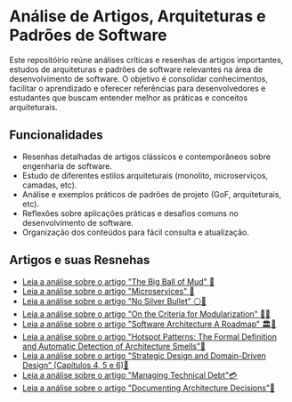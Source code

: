 # Análise de Artigos, Arquiteturas e Padrões de Software

Este repositóirio reúne análises críticas e resenhas de artigos importantes, estudos de arquiteturas e padrões de software relevantes na área de desenvolvimento de software. O objetivo é consolidar conhecimentos, facilitar o aprendizado e oferecer referências para desenvolvedores e estudantes que buscam entender melhor as práticas e conceitos arquiteturais.

## Funcionalidades

- Resenhas detalhadas de artigos clássicos e contemporâneos sobre engenharia de software.
- Estudo de diferentes estilos arquiteturais (monolito, microserviços, camadas, etc).
- Análise e exemplos práticos de padrões de projeto (GoF, arquiteturais, etc).
- Reflexões sobre aplicações práticas e desafios comuns no desenvolvimento de software.
- Organização dos conteúdos para fácil consulta e atualização.

## Artigos e suas Resnehas
- [Leia a análise sobre o artigo "The Big Ball of Mud" 💩](https://github.com/PedroMaiaAlves/projeto-de-software/blob/main/Resenha%20Big%20Ball%20of%20Mud.pdf)
- [Leia a análise sobre o artigo "Microservices" 🧩](https://github.com/PedroMaiaAlves/projeto-de-software/blob/main/Resenhsa%20Microservi%C3%A7os%20Martin%20Fowler.pdf)
- [Leia a análise sobre o artigo "No Silver Bullet" ⚪🔫](https://github.com/PedroMaiaAlves/projeto-de-software/blob/main/Resenha%20No%20Silver%20Bullet.pdf)
- [Leia a análise sobre o artigo "On the Criteria for Modularization" 🔌🔧](https://github.com/PedroMaiaAlves/projeto-de-software/blob/main/Resenha%20Criteria%20for%20Modularization.pdf)
- [Leia a análise sobre o artigo "Software Architecture A Roadmap" 🏛️🧩](https://github.com/PedroMaiaAlves/projeto-de-software/blob/main/Resenha%20Artigo%20Software%20Architecture%20A%20Roadmap.pdf)
- [Leia a análise sobre o artigo "Hotspot Patterns: The Formal Definition and Automatic Detection of Architecture Smells"🤯](https://github.com/PedroMaiaAlves/projeto-de-software/blob/main/Resenha%20Hotspot%20Patterns.pdf)
- [Leia a análise sobre o artigo "Strategic Design and Domain-Driven Design” (Capítulos 4, 5 e 6)🧩](https://github.com/PedroMaiaAlves/projeto-de-software/blob/main/Resenha%20%E2%80%9CStrategic%20Design%20and%20Domain-Driven%20Design%E2%80%9D.pdf)
- [Leia a análise sobre o artigo "Managing Technical Debt"💳](https://github.com/PedroMaiaAlves/projeto-de-software/blob/main/Resenha%20artigo%20Managing%20Technical%20Debt.pdf)
- [Leia a análise sobre o artigo "Documenting Architecture Decisions"📝](https://github.com/PedroMaiaAlves/projeto-de-software/blob/main/Resenha%20Documenting%20Architecture%20Decisions.pdf)
